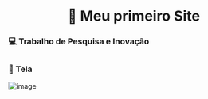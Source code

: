 # <div align="center"> 🤖 Meu primeiro Site</div>

### <div> 💻 Trabalho de Pesquisa e Inovação</div>

##
### 🎨 Tela
![image](https://user-images.githubusercontent.com/110926410/185817599-a5c893b4-5ca6-4bb5-b815-fc5256357721.png)
